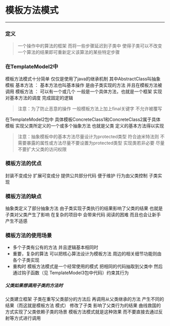 # 模板方法模式

----------

### 定义 
> 一个操作中的算法的框架 而将一些步骤延迟到子类中 使得子类可以不改变一个算法的结果即可重新定义该算法的某些特定步骤

### 在TemplateModel2中
模板方法模式十分简单  仅仅是使用了java的继承机制  其中AbstractClass叫抽象模板
基本方法 ： 基本方法也叫基本操作 是由子类实现的方法 并且在模板方法被调用
模板方法 ： 可以有一个或几个  一般是一个具体方法，也就是一个框架 实现对基本方法的调度 完成固定的逻辑
> 注意：为了防止恶意的操作 一般模板方法上加上final关键字 不允许被覆写

在TemplateModel2包中 具体模板ConcreteClass1和ConcreteClass2属于具体模板 实现父类所定义的一个或多个抽象方法 也就是父类
定义的基本方法得以实现
> 注意：抽象模板中的基本方法尽量设计为protected类型 符合迪米特法则 不需要暴露的属性或方法尽量不要设置为protected类型
实现类若非必要 尽量不要扩大父类的访问权限

### 模板方法的优点
封装不变成分 扩展可变成分
提供公共部分代码 便于维护
行为由父类控制  子类实现

### 模板方法的缺点
抽象类定义了部分抽象方法 由子类实现子类执行的结果影响了父类的结果 也就是子类对父类产生了影响 在复杂的项目中 会带来代码
阅读的困难 而且也会让新手产生不适感

### 模板方法的使用场景
- 多个子类有公有的方法 并且逻辑基本相同时
- 重要，复杂的算法 可以把核心算法设计为模板方法 周边的相关细节功能则由各个子类实现
- 重构时 模板方法模式是一个经常使用的模式 把相同的代码抽取到父类中 然后通过钩子函数（见 TemplateModel3包中代码）约束其行为

##### 父类如果想调用子类的方法时
父类建立框架 子类在重写父类部分的方法后 再调用从父类继承的方法 产生不同的结果（而这就是模板方法
模式） 修改了子类 影响了父类行为的结果 曲线救国的方式实现了父类依赖子类的场景 模板方法模式就是这种效果
而不要直接去通过反射等方式进行调用

